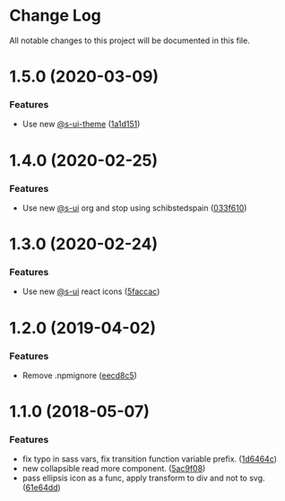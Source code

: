 # Change Log

All notable changes to this project will be documented in this file.

# 1.5.0 (2020-03-09)


### Features

* Use new [@s-ui-theme](https://github.com/s-ui-theme) ([1a1d151](https://github.com/SUI-Components/schibsted-spain-components/commit/1a1d1514ee4add64f6c04785b58ccb4ff24bc2b0))



# 1.4.0 (2020-02-25)


### Features

* Use new [@s-ui](https://github.com/s-ui) org and stop using schibstedspain ([033f610](https://github.com/SUI-Components/schibsted-spain-components/commit/033f61048e8c43fa2772ba2b5977a6efe3b95d7c))



# 1.3.0 (2020-02-24)


### Features

* Use new [@s-ui](https://github.com/s-ui) react icons ([5faccac](https://github.com/SUI-Components/schibsted-spain-components/commit/5faccac4e79207118609867cc5a123bc6f051353))



# 1.2.0 (2019-04-02)


### Features

* Remove .npmignore ([eecd8c5](https://github.com/SUI-Components/schibsted-spain-components/commit/eecd8c5119ed4327216684f353d149cae8d5d600))



# 1.1.0 (2018-05-07)


### Features

* fix typo in sass vars, fix transition function variable prefix. ([1d6464c](https://github.com/SUI-Components/schibsted-spain-components/commit/1d6464c0ae09ceb50583a5b06f33b631bbb5ec29))
* new collapsible read more component. ([5ac9f08](https://github.com/SUI-Components/schibsted-spain-components/commit/5ac9f08d07466d29c77a6f6af77f2bd8ac1968b6))
* pass ellipsis icon as a func, apply transform to div and not to svg. ([61e64dd](https://github.com/SUI-Components/schibsted-spain-components/commit/61e64dd17a54b442c5bf908569effeb94ca0d929))



